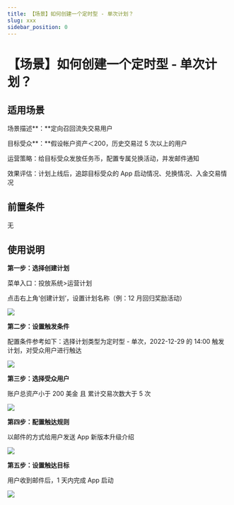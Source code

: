 ```yaml
---
title: 【场景】如何创建一个定时型 - 单次计划？
slug: xxx
sidebar_position: 0
---
```



# 【场景】如何创建一个定时型 - 单次计划？

## 适用场景

场景描述**：**定向召回流失交易用户

目标受众**：**假设帐户资产＜200，历史交易过 5 次以上的用户

运营策略：给目标受众发放任务币，配置专属兑换活动，并发邮件通知

效果评估：计划上线后，追踪目标受众的 App 启动情况、兑换情况、入金交易情况

## 前置条件

无

## 使用说明

**第一步：选择创建计划**

菜单入口：投放系统&gt;运营计划

点击右上角‘创建计划’，设置计划名称（例：12 月回归奖励活动）

<img src="/assets/UUeCbtUJ3o7zK1xZrGocGcOingc.png" src-width="3174" src-height="1576" align="center"/>

**第二步：设置触发条件**

配置条件参考如下：选择计划类型为定时型 - 单次，2022-12-29 的 14:00 触发计划，对受众用户进行触达

<img src="/assets/WDGwbkbwSobL7AxN7GscykuznZe.png" src-width="2534" src-height="964" align="center"/>

**第三步：选择受众用户**

账户总资产小于 200 美金 且 累计交易次数大于 5 次

<img src="/assets/EKvlbkv9Ao47BPxmJQ8cNoC4nMd.png" src-width="2830" src-height="1576" align="center"/>

**第四步：配置触达规则**

以邮件的方式给用户发送 App 新版本升级介绍

<img src="/assets/Ueb2bbJCzolaPAxCzDccDqbundd.png" src-width="2218" src-height="1220" align="center"/>

**第五步：设置触达目标**

用户收到邮件后，1 天内完成 App 启动

<img src="/assets/XQCiblZsdojZ4sxatlDcE0nZnqi.png" src-width="2158" src-height="1060" align="center"/>

